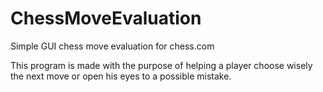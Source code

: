 # ChessMoveEvaluation
Simple GUI chess move evaluation for chess.com

This program is made with the purpose of helping a player choose wisely the next move or open his eyes to a possible mistake.
